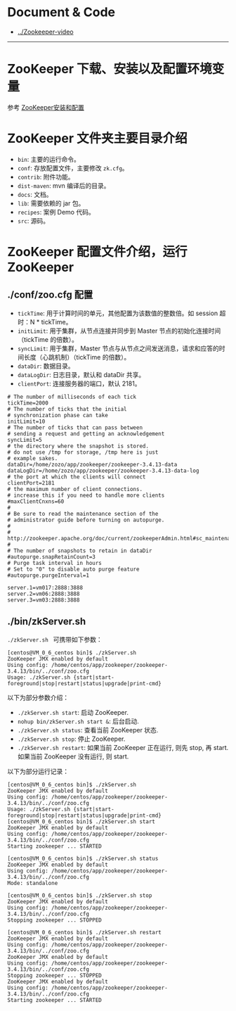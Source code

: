 
# Document & Code

* [../Zookeeper-video](https://github.com/zozospider/note/blob/master/distributed/ZooKeeper/ZooKeeper-video.md)

---

# ZooKeeper 下载、安装以及配置环境变量

参考 [ZooKeeper安装和配置](https://www.jianshu.com/p/de90172ea680)

# ZooKeeper 文件夹主要目录介绍

* `bin`: 主要的运行命令。
* `conf`: 存放配置文件，主要修改 `zk.cfg`。
* `contrib`: 附件功能。
* `dist-maven`: mvn 编译后的目录。
* `docs`: 文档。
* `lib`: 需要依赖的 jar 包。
* `recipes`: 案例 Demo 代码。
* `src`: 源码。

# ZooKeeper 配置文件介绍，运行 ZooKeeper

## ./conf/zoo.cfg 配置

* `tickTime`: 用于计算时间的单元，其他配置为该数值的整数倍。如 session 超时：N * tickTime。
* `initLimit`: 用于集群，从节点连接并同步到 Master 节点的初始化连接时间（tickTime 的倍数）。
* `syncLimit`: 用于集群，Master 节点与从节点之间发送消息，请求和应答的时间长度（心跳机制）（tickTime 的倍数）。
* `dataDir`: 数据目录。
* `dataLogDir`: 日志目录，默认和 dataDir 共享。
* `clientPort`: 连接服务器的端口，默认 2181。

```properties
# The number of milliseconds of each tick
tickTime=2000
# The number of ticks that the initial 
# synchronization phase can take
initLimit=10
# The number of ticks that can pass between 
# sending a request and getting an acknowledgement
syncLimit=5
# the directory where the snapshot is stored.
# do not use /tmp for storage, /tmp here is just 
# example sakes.
dataDir=/home/zozo/app/zookeeper/zookeeper-3.4.13-data
dataLogDir=/home/zozo/app/zookeeper/zookeeper-3.4.13-data-log
# the port at which the clients will connect
clientPort=2181
# the maximum number of client connections.
# increase this if you need to handle more clients
#maxClientCnxns=60
#
# Be sure to read the maintenance section of the 
# administrator guide before turning on autopurge.
#
# http://zookeeper.apache.org/doc/current/zookeeperAdmin.html#sc_maintenance
#
# The number of snapshots to retain in dataDir
#autopurge.snapRetainCount=3
# Purge task interval in hours
# Set to "0" to disable auto purge feature
#autopurge.purgeInterval=1

server.1=vm017:2888:3888
server.2=vm06:2888:3888
server.3=vm03:2888:3888

```

## ./bin/zkServer.sh

`./zkServer.sh ` 可携带如下参数：
```
[centos@VM_0_6_centos bin]$ ./zkServer.sh
ZooKeeper JMX enabled by default
Using config: /home/centos/app/zookeeper/zookeeper-3.4.13/bin/../conf/zoo.cfg
Usage: ./zkServer.sh {start|start-foreground|stop|restart|status|upgrade|print-cmd}
```

以下为部分参数介绍：
- `./zkServer.sh start`: 启动 ZooKeeper.
- `nohup bin/zkServer.sh start &`: 后台启动.
- `./zkServer.sh status`: 查看当前 ZooKeeper 状态.
- `./zkServer.sh stop`: 停止 ZooKeeper.
- `./zkServer.sh restart`: 如果当前 ZooKeeper 正在运行, 则先 stop, 再 start. 如果当前 ZooKeeper 没有运行, 则 start.

以下为部分运行记录：
```
[centos@VM_0_6_centos bin]$ ./zkServer.sh
ZooKeeper JMX enabled by default
Using config: /home/centos/app/zookeeper/zookeeper-3.4.13/bin/../conf/zoo.cfg
Usage: ./zkServer.sh {start|start-foreground|stop|restart|status|upgrade|print-cmd}
[centos@VM_0_6_centos bin]$ ./zkServer.sh start
ZooKeeper JMX enabled by default
Using config: /home/centos/app/zookeeper/zookeeper-3.4.13/bin/../conf/zoo.cfg
Starting zookeeper ... STARTED
```
```
[centos@VM_0_6_centos bin]$ ./zkServer.sh status
ZooKeeper JMX enabled by default
Using config: /home/centos/app/zookeeper/zookeeper-3.4.13/bin/../conf/zoo.cfg
Mode: standalone
```
```
[centos@VM_0_6_centos bin]$ ./zkServer.sh stop
ZooKeeper JMX enabled by default
Using config: /home/centos/app/zookeeper/zookeeper-3.4.13/bin/../conf/zoo.cfg
Stopping zookeeper ... STOPPED
```
```
[centos@VM_0_6_centos bin]$ ./zkServer.sh restart
ZooKeeper JMX enabled by default
Using config: /home/centos/app/zookeeper/zookeeper-3.4.13/bin/../conf/zoo.cfg
ZooKeeper JMX enabled by default
Using config: /home/centos/app/zookeeper/zookeeper-3.4.13/bin/../conf/zoo.cfg
Stopping zookeeper ... STOPPED
ZooKeeper JMX enabled by default
Using config: /home/centos/app/zookeeper/zookeeper-3.4.13/bin/../conf/zoo.cfg
Starting zookeeper ... STARTED
```


